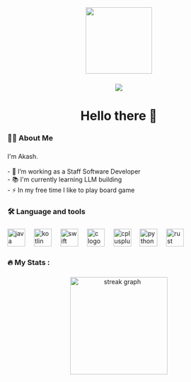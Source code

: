 <div align="center">
  <img height="150" src="https://ew.com/thmb/s9lfdTOmEcMNX5OfFFA3_9zzBqg=/1500x0/filters:no_upscale():max_bytes(150000):strip_icc()/darth_vader_by_wraithdt-ca8a06699d334128a219abcaa62a1b9b.jpg"  />
</div>

###

<div align="center">
  <img src="https://visitor-badge.laobi.icu/badge?page_id=aj0718.aj0718&"  />
</div>

###

<h1 align="center">Hello there 👋</h1>

###

<h3 align="left">👩‍💻  About Me</h3>

###

<p align="left">I'm Akash. <br><br>- 🔭 I’m working as a Staff Software Developer <br>- 📚 I'm currently learning LLM building<br>- ⚡ In my free time I like to play board game</p>

###

<h3 align="left">🛠 Language and tools</h3>

###

<div align="left">
  <img src="https://cdn.jsdelivr.net/gh/devicons/devicon/icons/java/java-original.svg" height="40" alt="java logo"  />
  <img width="12" />
  <img src="https://cdn.jsdelivr.net/gh/devicons/devicon/icons/kotlin/kotlin-original.svg" height="40" alt="kotlin logo"  />
  <img width="12" />
  <img src="https://cdn.jsdelivr.net/gh/devicons/devicon/icons/swift/swift-original.svg" height="40" alt="swift logo"  />
  <img width="12" />
  <img src="https://cdn.jsdelivr.net/gh/devicons/devicon/icons/c/c-original.svg" height="40" alt="c logo"  />
  <img width="12" />
  <img src="https://cdn.jsdelivr.net/gh/devicons/devicon/icons/cplusplus/cplusplus-original.svg" height="40" alt="cplusplus logo"  />
  <img width="12" />
  <img src="https://cdn.jsdelivr.net/gh/devicons/devicon/icons/python/python-original.svg" height="40" alt="python logo"  />
  <img width="12" />
  <img src="https://www.rust-lang.org/logos/rust-logo-256x256.png" height="40" alt="rust logo"  />
</div>

###

<h3 align="left">🔥   My Stats :</h3>

###

<div align="center">
  <img src="https://streak-stats.demolab.com?user=aj0718&locale=en&mode=daily&theme=dark&hide_border=false&border_radius=5&order=3" height="220" alt="streak graph"  />
</div>

###

###
